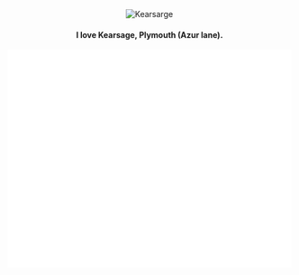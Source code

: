 <div align="center">
  <img src="https://azurlane.netojuu.com/images/2/2d/KearsargeSpringWithoutBG.png" height="500px" alt="Kearsarge" />
  <h4>I love Kearsage, Plymouth (Azur lane).</h4>
  
  ![Metrics](github-metrics.svg)
</div>


